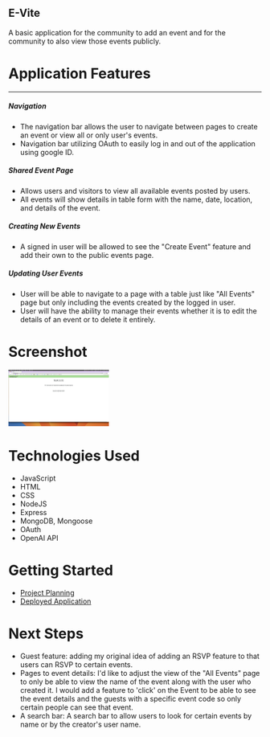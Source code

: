 ## E-Vite
A basic application for the community to add an event and for the community to also view those events publicly.

# Application Features
----
##### Navigation
- The navigation bar allows the user to navigate between pages to create an event or view all or only user's events.
- Navigation bar utilizing OAuth to easily log in and out of the application using google ID.

##### Shared Event Page
- Allows users and visitors to view all available events posted by users.
- All events will show details in table form with the name, date, location, and details of the event.

##### Creating New Events
- A signed in user will be allowed to see the "Create Event" feature and add their own to the public events page. 

##### Updating User Events
- User will be able to navigate to a page with a table just like "All Events" page but only including the events created by the logged in user.
- User will have the ability to manage their events whether it is to edit the details of an event or to delete it entirely.

# Screenshot

<img src="./public/images/1.png" width="200">

# Technologies Used

- JavaScript
- HTML
- CSS
- NodeJS
- Express
- MongoDB, Mongoose
- OAuth
- OpenAI API

# Getting Started

- <a href="https://trello.com/b/qdTQf6Sd/project-2">Project Planning</a>
- <a href="https://e-vite.herokuapp.com/">Deployed Application</a>


# Next Steps

- Guest feature: adding my original idea of adding an RSVP feature to that users can RSVP to certain events.
- Pages to event details: I'd like to adjust the view of the "All Events" page to only be able to view the name of the event along with the user who created it. I would add a feature to 'click' on the Event to be able to see the event details and the guests with a specific event code so only certain people can see that event.
- A search bar: A search bar to allow users to look for certain events by name or by the creator's user name.